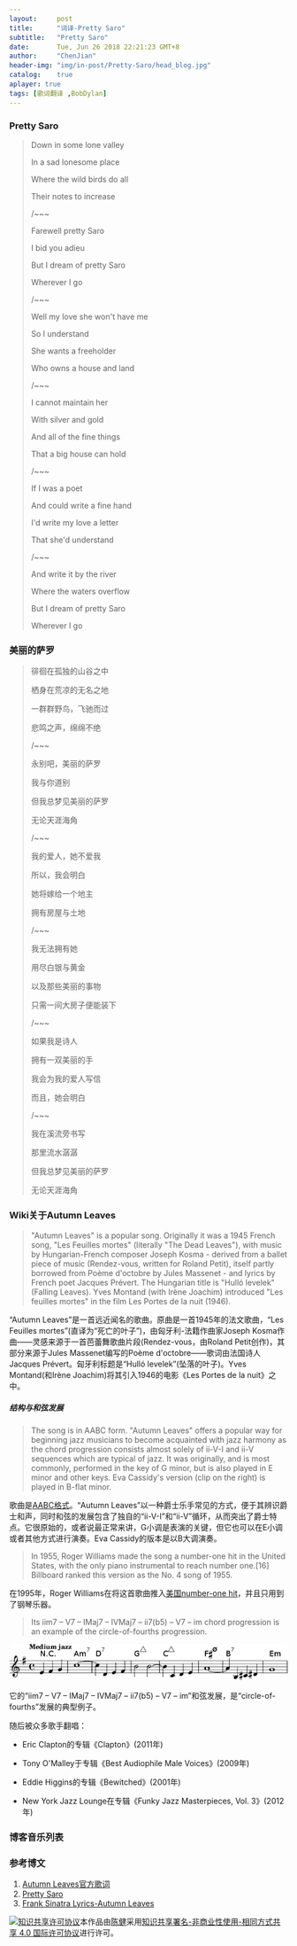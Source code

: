 ```yaml
---
layout:     post
title:      "词译-Pretty Saro"
subtitle:   "Pretty Saro"
date:       Tue, Jun 26 2018 22:21:23 GMT+8
author:     "ChenJian"
header-img: "img/in-post/Pretty-Saro/head_blog.jpg"
catalog:    true
aplayer: true
tags: [歌词翻译 ,BobDylan]
---
```


<div 
    class="aplayer"
    data-id="30398654"
    data-server="netease"
    data-type="song"
    data-autoplay="true"
    data-fixed="true">
</div>

### Pretty Saro

> Down in some lone valley
> 
> In a sad lonesome place
> 
> Where the wild birds do all
>
> Their notes to increase
> 
> /~~~
> 
> Farewell pretty Saro
>
> I bid you adieu
> 
> But I dream of pretty Saro
>
> Wherever I go
> 
> /~~~
> 
> Well my love she won't have me
>
> So I understand
> 
> She wants a freeholder
> 
> Who owns a house and land
> 
> /~~~
> 
> I cannot maintain her
>
> With silver and gold
> 
> And all of the fine things
> 
> That a big house can hold
> 
> /~~~
> 
> If I was a poet
> 
> And could write a fine hand
> 
> I'd write my love a letter
> 
> That she'd understand
> 
> /~~~
> 
> And write it by the river
> 
> Where the waters overflow
> 
> But I dream of pretty Saro
> 
> Wherever I go


### 美丽的萨罗

> 徘徊在孤独的山谷之中
> 
> 栖身在荒凉的无名之地
> 
> 一群群野鸟，飞驰而过
> 
> 悲鸣之声，绵绵不绝
>
> /~~~
> 
> 永别吧，美丽的萨罗
> 
> 我与你道别
> 
> 但我总梦见美丽的萨罗
> 
> 无论天涯海角
>
> /~~~
> 
> 我的爱人，她不爱我
> 
> 所以，我会明白
> 
> 她将嫁给一个地主
> 
> 拥有房屋与土地
>
> /~~~
> 
> 我无法拥有她
> 
> 用尽白银与黄金
> 
> 以及那些美丽的事物
> 
> 只需一间大房子便能装下
> 
> /~~~
> 
> 如果我是诗人
> 
> 拥有一双美丽的手
> 
> 我会为我的爱人写信
> 
> 而且，她会明白
> 
> /~~~
> 
> 我在溪流旁书写
> 
> 那里流水潺潺
> 
> 但我总梦见美丽的萨罗
> 
> 无论天涯海角


### Wiki关于Autumn Leaves

> "Autumn Leaves" is a popular song. Originally it was a 1945 French song, "Les Feuilles mortes" (literally "The Dead Leaves"), with music by Hungarian-French composer Joseph Kosma - derived from a ballet piece of music (Rendez-vous, written for Roland Petit), itself partly borrowed from Poème d'octobre by Jules Massenet - and lyrics by French poet Jacques Prévert. The Hungarian title is "Hulló levelek" (Falling Leaves). Yves Montand (with Irène Joachim) introduced "Les feuilles mortes" in the film Les Portes de la nuit (1946).

“Autumn Leaves”是一首远近闻名的歌曲。原曲是一首1945年的法文歌曲，“Les Feuilles mortes”(直译为“死亡的叶子”)，由匈牙利-法籍作曲家Joseph Kosma作曲——灵感来源于一首芭蕾舞歌曲片段(Rendez-vous，由Roland Petit创作)，其部分来源于Jules Massenet编写的Poème d'octobre——歌词由法国诗人Jacques Prévert。匈牙利标题是“Hulló levelek”(坠落的叶子)。Yves Montand(和Irène Joachim)将其引入1946的电影《Les Portes de la nuit》之中。

##### 结构与和弦发展

> The song is in AABC form. "Autumn Leaves" offers a popular way for beginning jazz musicians to become acquainted with jazz harmony as the chord progression consists almost solely of ii-V-I and ii-V sequences which are typical of jazz. It was originally, and is most commonly, performed in the key of G minor, but is also played in E minor and other keys. Eva Cassidy's version (clip on the right) is played in B-flat minor.

歌曲是[AABC格式](https://en.wikipedia.org/wiki/Musical_form)。“Autumn Leaves”以一种爵士乐手常见的方式，便于其辨识爵士和声，同时和弦的发展包含了独自的“ii-V-I”和“ii-V”循环，从而突出了爵士特点。它很原始的，或者说最正常来讲，G小调是表演的关键，但它也可以在E小调或者其他方式进行演奏。Eva Cassidy的版本是以B大调演奏。

<div 
    class="aplayer"
    data-id="17642292"
    data-server="netease"
    data-type="song"
    data-autoplay="false">
</div>

> In 1955, Roger Williams made the song a number-one hit in the United States, with the only piano instrumental to reach number one.[16] Billboard ranked this version as the No. 4 song of 1955.

在1995年，Roger Williams在将这首歌曲推入[美国number-one hit](https://en.wikipedia.org/wiki/List_of_Billboard_number-one_singles_of_1955)，并且只用到了钢琴乐器。

<div 
    class="aplayer"
    data-id="531417047"
    data-server="netease"
    data-type="song"
    data-autoplay="false">
</div>

> Its iim7 – V7 – IMaj7 – IVMaj7 – ii7(b5) – V7 – im chord progression is an example of the circle-of-fourths progression.

![circle-of-fourths](/img/in-post/Autumn-Leaves/circle-of-fourths.png)


它的“iim7 – V7 – IMaj7 – IVMaj7 – ii7(b5) – V7 – im”和弦发展，是“circle-of-fourths”发展的典型例子。

随后被众多歌手翻唱：

- Eric Clapton的专辑《Clapton》(2011年)

<div 
    class="aplayer"
    data-id="17541009"
    data-server="netease"
    data-type="song"
    data-autoplay="false">
</div>


- Tony O'Malley于专辑《Best Audiophile Male Voices》(2009年)

<div 
    class="aplayer"
    data-id="27060411"
    data-server="netease"
    data-type="song"
    data-autoplay="false">
</div>

- Eddie Higgins的专辑《Bewitched》(2001年)

<div 
    class="aplayer"
    data-id="1308492"
    data-server="netease"
    data-type="song"
    data-autoplay="false">
</div>

- New York Jazz Lounge在专辑《Funky Jazz Masterpieces, Vol. 3》(2012年)

<div 
    class="aplayer"
    data-id="29202382"
    data-server="netease"
    data-type="song"
    data-autoplay="false">
</div>

### 博客音乐列表

<div
    class="aplayer"
    data-id="2258267343"
    data-server="netease"
    data-type="playlist">
</div>

### 参考博文

1. [Autumn Leaves官方歌词](https://www.bobdylan.com/songs/autumn-leaves/)
2. [Pretty Saro](https://en.wikipedia.org/wiki/Pretty_Saro)
3. [Frank Sinatra Lyrics-Autumn Leaves](https://www.azlyrics.com/lyrics/franksinatra/autumnleaves.html)

<a rel="license" href="http://creativecommons.org/licenses/by-nc-sa/4.0/"><img alt="知识共享许可协议" style="border-width:0" src="https://i.creativecommons.org/l/by-nc-sa/4.0/88x31.png" /></a>本作品由<a xmlns:cc="http://creativecommons.org/ns#" href="https://o-my-chenjian.com/2018/06/26/Autumn-Leaves/" property="cc:attributionName" rel="cc:attributionURL">陈健</a>采用<a rel="license" href="http://creativecommons.org/licenses/by-nc-sa/4.0/">知识共享署名-非商业性使用-相同方式共享 4.0 国际许可协议</a>进行许可。